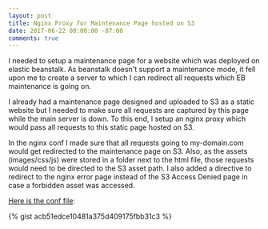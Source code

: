 ```yaml
---
layout: post
title: Nginx Proxy for Maintenance Page hosted on S3
date: 2017-06-22 00:00:00 -07:00
comments: true
---
```


I needed to setup a maintenance page for a website which was deployed on elastic beanstalk.
As beanstalk doesn't support a maintenance mode, it fell upon me to create a server to which I can redirect all requests which EB maintenance is going on.

I already had a maintenance page designed and uploaded to S3 as a static website but I needed to make sure all requests are captured by this page while the main server is down. To this end, I setup an nginx proxy which would pass all requests to this static page hosted on S3.

In the nginx conf I made sure that all requests going to my-domain.com would get redirected to the maintenance page on S3. Also, as the assets (images/css/js) were stored in a folder next to the html file, those requests would need to be directed to the S3 asset path. I also added a directive to redirect to the nginx error page instead of the S3 Access Denied page in case a forbidden asset was accessed.

[Here is the conf file](https://gist.github.com/kitwalker12/acb51edce10481a375d409175fbb31c3):

{% gist acb51edce10481a375d409175fbb31c3 %}
